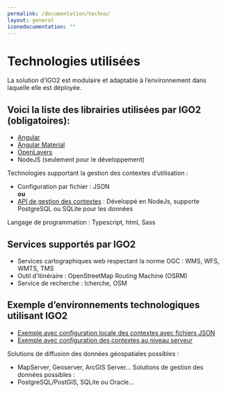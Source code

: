 ```yaml
---
permalink: /documentation/techno/
layout: general
iconedocumentation: ""
---
```


# Technologies utilisées
La solution d’IGO2 est  modulaire et adaptable à l’environnement dans laquelle elle est déployée.
## Voici la liste des librairies utilisées par IGO2 (obligatoires):
* [Angular](https://github.com/angular/angular) 
* [Angular Material](https://github.com/angular/material2)
* [OpenLayers](https://github.com/openlayers/openlayers) 
* NodeJS (seulement pour le développement)

 Technologies supportant la gestion des contextes d’utilisation :
* Configuration par fichier : JSON  
   **ou**
* [API de gestion des contextes](https://github.com/infra-geo-ouverte/igo2-api) : Développé en NodeJs, supporte PostgreSQL ou  SQLite pour les données

Langage de programmation : Typescript, html, Sass

## Services supportés par IGO2 

* Services cartographiques web respectant la norme OGC : WMS, WFS, WMTS, TMS 
* Outil d’itinéraire : OpenStreetMap Routing Machine (OSRM)
* Service de recherche : Icherche, OSM 

## Exemple d’environnements technologiques utilisant IGO2 
* [Exemple avec configuration locale des contextes avec fichiers JSON](https://raw.githubusercontent.com/infra-geo-ouverte/site-web/gh-pages/assets/img/IGO2_archiJson.png)
* [Exemple avec configuration des contextes au niveau serveur](https://raw.githubusercontent.com/infra-geo-ouverte/site-web/gh-pages/assets/img/IGO2_archi_Authentification.png)
      
Solutions de diffusion des données géospatiales possibles :
* MapServer, Geoserver, ArcGIS Server...
Solutions de gestion des données  possibles  :
* PostgreSQL/PostGIS,  SQLite ou Oracle...

